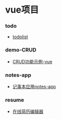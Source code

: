 # vue项目

### todo

- [todolist](https://zhangyoung99.github.io/vue-demo/step2/page.html)

### demo-CRUD

- [CRUD功能示例-vue](https://zhangyoung99.github.io/vue-demo/demo-CRUD/index.html)

### notes-app

- [记事本应用notes-app](https://zhangyoung99.github.io/vue-demo/notes-app/dist/index.html)

### resume

- [在线简历编辑器](https://zhangyoung99.github.io/vue-demo/resume2/dist/index.html)

